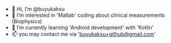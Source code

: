 - 👋 Hi, I’m @buyukaksu
- 👀 I’m interested in 'Matlab' coding about clinical measurements (Biophysics)
- 🌱 I’m currently learning 'Android development' with 'Kotlin'
- 📫 you may contact me via 'buyukaksu+github@gmail.com'

<!---
buyukaksu/buyukaksu is a ✨ special ✨ repository because its `README.md` (this file) appears on your GitHub profile.
You can click the Preview link to take a look at your changes.
--->
